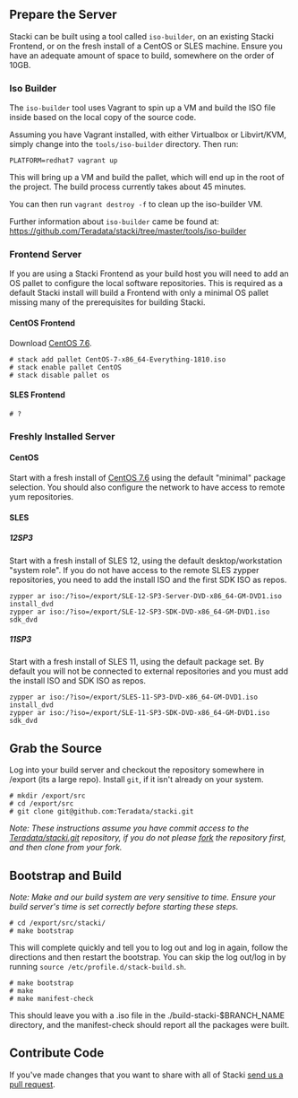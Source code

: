 ## Prepare the Server

Stacki can be built using a tool called `iso-builder`, on an existing Stacki Frontend, or on the fresh install of a CentOS or SLES machine.  Ensure you have an adequate amount of space to build, somewhere on the order of 10GB.

### Iso Builder

The `iso-builder` tool uses Vagrant to spin up a VM and build the ISO file inside based on the local copy of the source code.

Assuming you have Vagrant installed, with either Virtualbox or Libvirt/KVM, simply change into the `tools/iso-builder` directory. Then run:
```
PLATFORM=redhat7 vagrant up
```

This will bring up a VM and build the pallet, which will end up in the root of the project. The build process currently takes about 45 minutes.

You can then run `vagrant destroy -f` to clean up the iso-builder VM.

Further information about `iso-builder` came be found at: https://github.com/Teradata/stacki/tree/master/tools/iso-builder

### Frontend Server

If you are using a Stacki Frontend as your build host you will need to add an OS pallet to configure the local software repositories.  This is required as a default Stacki install will build a Frontend with only a minimal OS pallet missing many of the prerequisites for building Stacki.

#### CentOS Frontend

Download [CentOS 7.6](http://archive.kernel.org/centos-vault/7.6.1810/isos/x86_64/CentOS-7-x86_64-Everything-1810.iso).

```
# stack add pallet CentOS-7-x86_64-Everything-1810.iso
# stack enable pallet CentOS
# stack disable pallet os
```

#### SLES Frontend

```
# ?
```


### Freshly Installed Server

#### CentOS

Start with a fresh install of [CentOS 7.6](http://archive.kernel.org/centos-vault/7.6.1810/isos/x86_64/CentOS-7-x86_64-Everything-1810.iso) using the default "minimal" package selection. You should also configure the network to have access to remote yum repositories.

#### SLES

##### 12SP3

Start with a fresh install of SLES 12, using the default desktop/workstation "system role".  If you do not have access to the remote SLES zypper repositories, you need to add the install ISO and the first SDK ISO as repos.

```
zypper ar iso:/?iso=/export/SLE-12-SP3-Server-DVD-x86_64-GM-DVD1.iso install_dvd
zypper ar iso:/?iso=/export/SLE-12-SP3-SDK-DVD-x86_64-GM-DVD1.iso sdk_dvd
```

##### 11SP3

Start with a fresh install of SLES 11, using the default package set. By default you will not be connected to external repositories and you must add the install ISO and SDK ISO as repos.

```
zypper ar iso:/?iso=/export/SLES-11-SP3-DVD-x86_64-GM-DVD1.iso install_dvd
zypper ar iso:/?iso=/export/SLE-11-SP3-SDK-DVD-x86_64-GM-DVD1.iso sdk_dvd
```

## Grab the Source

Log into your build server and checkout the repository somewhere in /export (its a large repo).  Install `git`, if it isn't already on your system.

```
# mkdir /export/src
# cd /export/src
# git clone git@github.com:Teradata/stacki.git
```

*Note: These instructions assume you have commit access to the
[Teradata/stacki.git](https://github.com/Teradata/stacki) repository,
if you do not please
[fork](https://help.github.com/articles/fork-a-repo/) the repository
first, and then clone from your fork.*


## Bootstrap and Build

*Note: Make and our build system are very sensitive to time.  Ensure your build server's time is set correctly before starting these steps.*

```
# cd /export/src/stacki/
# make bootstrap
```

This will complete quickly and tell you to log out and log in again, follow the directions and then restart the bootstrap.  You can skip the log out/log in by running `source /etc/profile.d/stack-build.sh`.

```
# make bootstrap
# make
# make manifest-check
```

This should leave you with a .iso file in the ./build-stacki-$BRANCH_NAME directory, and the
manifest-check should report all the packages were built.



## Contribute Code

If you've made changes that you want to share with all of Stacki [send us a pull request](https://github.com/Teradata/stacki/pulls).

